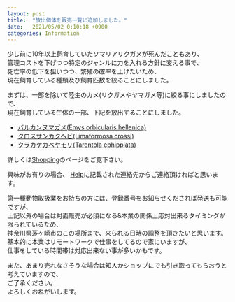 ```yaml
---
layout: post
title:  "放出個体を販売一覧に追加しました。"
date:   2021/05/02 0:10:18 +0900
categories: Information
---
```


少し前に10年以上飼育していたソマリアリクガメが死んだこともあり、  
管理コストを下げつつ特定のジャンルに力を入れる方針に変える事で、    
死亡率の低下を狙いつつ、繁殖の確率を上げたいため、  
現在飼育している種類及び飼育匹数を絞ることにしました。

まずは、一部を除いて陸生のカメ(リクガメやヤマガメ等)に絞る事にしましたので、  
現在飼育している生体の一部、下記を放出することにしました。

* [バルカンヌマガメ(Emys orbicularis hellenica)](/shopping/creatures/emys-orbicularis-hellenica)
* [クロスサンカクヘビ(Limaformosa crossi)](/shopping/creatures/limaformosa-crossi)
* [クラカケカベヤモリ(Tarentola ephippiata)](/shopping/creatures/tarentola-ephippiata)

詳しくは[Shopping](https://ikimonooki.com/shopping/)のページをご覧下さい。

興味がお有りの場合、
[Help](https://ikimonooki.com/help/)に記載された連絡先からご連絡頂ければと思います。

第一種動物取扱業をお持ちの方には、登録番号をお知らせくだされば発送も可能ですが、  
上記以外の場合は対面販売が必須になる&本業の関係上応対出来るタイミングが限られているため、  
神奈川県茅ヶ崎市のこの場所まで、来られる日時の調整を頂きたいと思います。  
基本的に本業はリモートワークで仕事をしてるので家にいますが、  
仕事をしている時間帯は対応出来ない事が多いかもです。

また、あまり売れなさそうな場合は知人かショップにでも引き取ってもらおうと考えていますので、  
ご了承ください。  
よろしくおねがいします。
